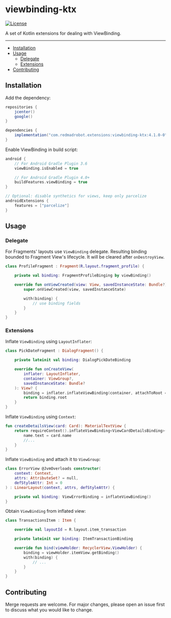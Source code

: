 # viewbinding-ktx <GitHub path="RedMadRobot/redmadrobot-android-ktx/tree/main/viewbinding-ktx"/>
[![License](https://img.shields.io/badge/license-MIT-green)][license]

A set of Kotlin extensions for dealing with ViewBinding.

---
<!-- START doctoc generated TOC please keep comment here to allow auto update -->
<!-- DON'T EDIT THIS SECTION, INSTEAD RE-RUN doctoc TO UPDATE -->


- [Installation](#installation)
- [Usage](#usage)
  - [Delegate](#delegate)
  - [Extensions](#extensions)
- [Contributing](#contributing)

<!-- END doctoc generated TOC please keep comment here to allow auto update -->

## Installation

Add the dependency:
```groovy
repositories {
    jcenter()
    google()
}

dependencies {
    implementation("com.redmadrobot.extensions:viewbinding-ktx:4.1.0-0")
}
```

Enable ViewBinding in build script:
```groovy
android {
    // For Android Gradle Plugin 3.6
    viewBinding.isEnabled = true

    // For Android Gradle Plugin 4.0+
    buildFeatures.viewBinding = true
}

// Optional: disable synthetics for views, keep only parcelize
androidExtensions {
    features = ["parcelize"]
}
```

## Usage

### Delegate

For Fragments' layouts use `ViewBinding` delegate.
Resulting binding bounded to Fragment View's lifecycle.
It will be cleared after `onDestroyView`.
```kotlin
class ProfileFragment : Fragment(R.layout.fragment_profile) {

    private val binding: FragmentProfileBinging by viewBinding()

    override fun onViewCreated(view: View, savedInstanceState: Bundle?) {
        super.onViewCreated(view, savedInstanceState)

        with(binding) {
            // use binding fields
        }
    }
}
```

### Extensions

Inflate `ViewBinding` using `LayoutInflater`:
```kotlin
class PickDateFragment : DialogFragment() {

    private lateinit val binding: DialogPickDateBinding

    override fun onCreateView(
        inflater: LayoutInflater,
        container: ViewGroup?,
        savedInstanceState: Bundle?
    ): View? {
        binding = inflater.inflateViewBinding(container, attachToRoot = false)
        return binding.root
    }
}
```

Inflate `ViewBinding` using `Context`:
```kotlin
fun createDetailsView(card: Card): MaterialTextView {
    return requireContext().inflateViewBinding<ViewCardDetailsBinding>().apply {
        name.text = card.name
        //...
    }
}
```

Inflate `ViewBinding` and attach it to `ViewGroup`:
```kotlin
class ErrorView @JvmOverloads constructor(
    context: Context,
    attrs: AttributeSet? = null,
    defStyleAttr: Int = 0
) : LinearLayout(context, attrs, defStyleAttr) {

    private val binding: ViewErrorBinding = inflateViewBinding()
}
```

Obtain `ViewBinding` from inflated view:
```kotlin
class TransactionsItem : Item {

    override val layoutId = R.layout.item_transaction

    private lateinit var binding: ItemTransactionBinding

    override fun bind(viewHolder: RecyclerView.ViewHolder) {
        binding = viewHolder.itemView.getBinding()
        with(binding) {
            // ...
        }
    }
}
```

## Contributing
Merge requests are welcome.
For major changes, please open an issue first to discuss what you would like to change.

[license]: https://git.redmadrobot.com/android-research/knowledge/blob/master/LICENSE

